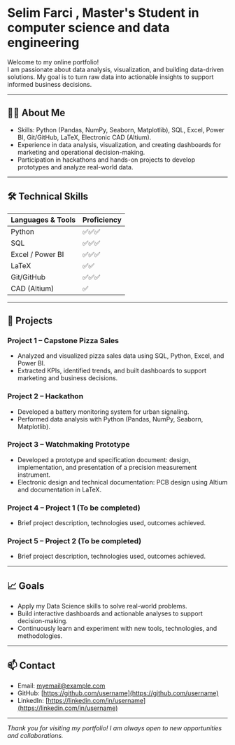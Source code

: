 # Selim Farci , Master's Student in computer science and data engineering

Welcome to my online portfolio!  
I am passionate about data analysis, visualization, and building data-driven solutions. My goal is to turn raw data into actionable insights to support informed business decisions.

---

## 👨‍💻 About Me

- Skills: Python (Pandas, NumPy, Seaborn, Matplotlib), SQL, Excel, Power BI, Git/GitHub, LaTeX, Electronic CAD (Altium).  
- Experience in data analysis, visualization, and creating dashboards for marketing and operational decision-making.  
- Participation in hackathons and hands-on projects to develop prototypes and analyze real-world data.

---

## 🛠 Technical Skills

| Languages & Tools | Proficiency |
|------------------|------------|
| Python           | ✅✅✅ |
| SQL              | ✅✅✅ |
| Excel / Power BI | ✅✅✅ |
| LaTeX            | ✅✅ |
| Git/GitHub       | ✅✅✅ |
| CAD (Altium)     | ✅ |

---

## 📂 Projects

### Project 1 – Capstone Pizza Sales
- Analyzed and visualized pizza sales data using SQL, Python, Excel, and Power BI.  
- Extracted KPIs, identified trends, and built dashboards to support marketing and business decisions.

### Project 2 – Hackathon
- Developed a battery monitoring system for urban signaling.  
- Performed data analysis with Python (Pandas, NumPy, Seaborn, Matplotlib).

### Project 3 – Watchmaking Prototype
- Developed a prototype and specification document: design, implementation, and presentation of a precision measurement instrument.  
- Electronic design and technical documentation: PCB design using Altium and documentation in LaTeX.

### Project 4 – Project 1 (To be completed)
- Brief project description, technologies used, outcomes achieved.

### Project 5 – Project 2 (To be completed)
- Brief project description, technologies used, outcomes achieved.

---

## 📈 Goals
- Apply my Data Science skills to solve real-world problems.  
- Build interactive dashboards and actionable analyses to support decision-making.  
- Continuously learn and experiment with new tools, technologies, and methodologies.

---

## 📫 Contact
- Email: myemail@example.com  
- GitHub: [https://github.com/username](https://github.com/username)  
- LinkedIn: [https://linkedin.com/in/username](https://linkedin.com/in/username)  

---

*Thank you for visiting my portfolio! I am always open to new opportunities and collaborations.*

